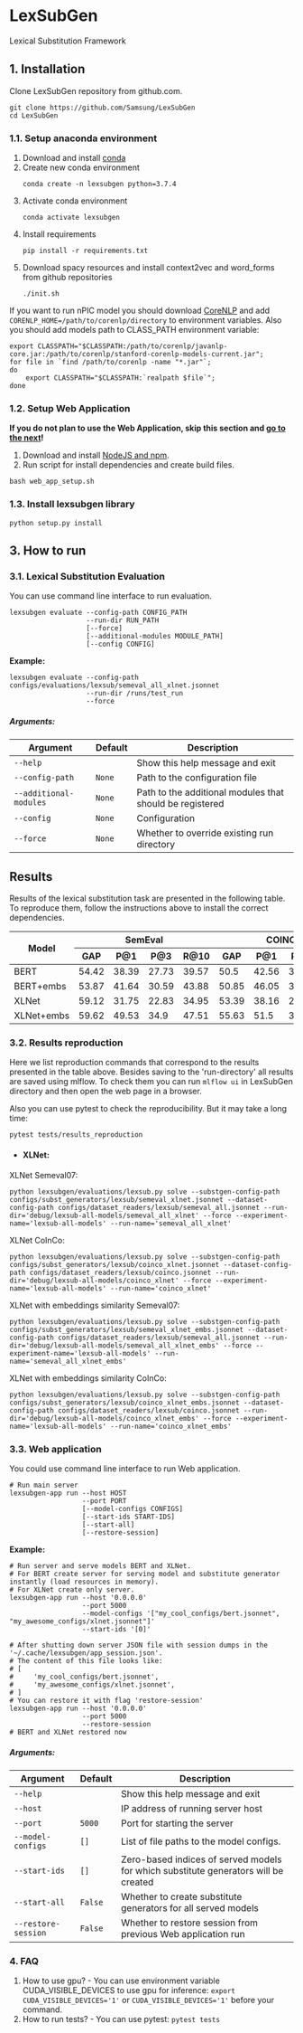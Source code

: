 # LexSubGen
Lexical Substitution Framework

## 1. Installation
Clone LexSubGen repository from github.com.
```shell script
git clone https://github.com/Samsung/LexSubGen
cd LexSubGen
```

### 1.1. Setup anaconda environment
1. Download and install [conda](https://conda.io/docs/user-guide/install/download.html)
2. Create new conda environment
    ```shell script
    conda create -n lexsubgen python=3.7.4
    ```
3. Activate conda environment
    ```shell script
    conda activate lexsubgen
    ```
4. Install requirements
    ```shell script
    pip install -r requirements.txt
    ```
5. Download spacy resources and install context2vec and word_forms from github repositories
    ```shell script
    ./init.sh
    ```
If you want to run nPIC model you should download [CoreNLP](https://stanfordnlp.github.io/CoreNLP/) and add
`CORENLP_HOME=/path/to/corenlp/directory` to environment variables. Also
you should add models path to CLASS_PATH environment variable:
```shell script
export CLASSPATH="$CLASSPATH:/path/to/corenlp/javanlp-core.jar:/path/to/corenlp/stanford-corenlp-models-current.jar";
for file in `find /path/to/corenlp -name "*.jar"`; 
do 
    export CLASSPATH="$CLASSPATH:`realpath $file`"; 
done
```

### 1.2. Setup Web Application
**If you do not plan to use the Web Application, skip this section and [go to the next](#13-install-lexsubgen-library)!**
1. Download and install [NodeJS and npm](https://www.npmjs.com/get-npm).
2. Run script for install dependencies and create build files.
```shell script
bash web_app_setup.sh
```

### 1.3. Install lexsubgen library
```shell script
python setup.py install
```

## 3. How to run
### 3.1. Lexical Substitution Evaluation
You can use command line interface to run evaluation.

```
lexsubgen evaluate --config-path CONFIG_PATH 
                   --run-dir RUN_PATH 
                   [--force] 
                   [--additional-modules MODULE_PATH] 
                   [--config CONFIG]
```
**Example:**
```
lexsubgen evaluate --config-path configs/evaluations/lexsub/semeval_all_xlnet.jsonnet
                   --run-dir /runs/test_run 
                   --force
```
##### Arguments:
|Argument        |Default |Description                                                   |
|----------------|--------|--------------------------------------------------------------|
|`--help`        |        |Show this help message and exit                               |
|`--config-path` |`None`  |Path to the configuration file                                |
|`--additional-modules`  |`None`|Path to the additional modules that should be registered|
|`--config`      |`None`  |Configuration                                                 |
|`--force`       |`None`  |Whether to override existing run directory                    |

## Results
Results of the lexical substitution task are presented in the following table. To reproduce them, follow the instructions above to install the correct dependencies. 

<table>
    <thead>
        <tr>
            <th rowspan=2><b>Model</b></th>
            <th colspan=4><b>SemEval</b></th>
            <th colspan=4><b>COINCO</b></th>
        </tr>
        <tr>
            <th>GAP</th>
            <th>P@1</th>
            <th>P@3</th>
            <th>R@10</th>
            <th>GAP</th>
            <th>P@1</th>
            <th>P@3</th>
            <th>R@10</th>
        </tr>
    </thead>
    <tbody>
        <tr>
            <td>BERT</td>
            <td>54.42</td>
            <td>38.39</td>
            <td>27.73</td>
            <td>39.57</td>
            <td>50.5</td>
            <td>42.56</td>
            <td>32.64</td>
            <td>28.73</td>
        </tr>
        <tr>
            <td>BERT+embs</td>
            <td>53.87</td>
            <td>41.64</td>
            <td>30.59</td>
            <td>43.88</td>
            <td>50.85</td>
            <td>46.05</td>
            <td>35.63</td>
            <td>31.67</td>
        </tr>
        <tr>
            <td>XLNet</td>
            <td>59.12</td>
            <td>31.75</td>
            <td>22.83</td>
            <td>34.95</td>
            <td>53.39</td>
            <td>38.16</td>
            <td>28.58</td>
            <td>26.47</td>
        </tr>
        <tr>
            <td>XLNet+embs</td>
            <td>59.62</td>
            <td>49.53</td>
            <td>34.9</td>
            <td>47.51</td>
            <td>55.63</td>
            <td>51.5</td>
            <td>39.92</td>
            <td>35.12</td>
        </tr>
    </tbody>
</table>


### 3.2. Results reproduction
Here we list reproduction commands that correspond
to the results presented in the table above. Besides saving to the 'run-directory' 
all results are saved using mlflow. To check them you can run ```mlflow ui``` in LexSubGen 
directory and then open the web page in a browser. 

Also you can use pytest to check the reproducibility. But it may take a long time:
```shell script
pytest tests/results_reproduction
```
* #### XLNet:
XLNet Semeval07: 
```shell script
python lexsubgen/evaluations/lexsub.py solve --substgen-config-path configs/subst_generators/lexsub/semeval_xlnet.jsonnet --dataset-config-path configs/dataset_readers/lexsub/semeval_all.jsonnet --run-dir='debug/lexsub-all-models/semeval_all_xlnet' --force --experiment-name='lexsub-all-models' --run-name='semeval_all_xlnet'
```

XLNet CoInCo: 
```shell script
python lexsubgen/evaluations/lexsub.py solve --substgen-config-path configs/subst_generators/lexsub/coinco_xlnet.jsonnet --dataset-config-path configs/dataset_readers/lexsub/coinco.jsonnet --run-dir='debug/lexsub-all-models/coinco_xlnet' --force --experiment-name='lexsub-all-models' --run-name='coinco_xlnet'
```

XLNet with embeddings similarity Semeval07:
```shell script
python lexsubgen/evaluations/lexsub.py solve --substgen-config-path configs/subst_generators/lexsub/semeval_xlnet_embs.jsonnet --dataset-config-path configs/dataset_readers/lexsub/semeval_all.jsonnet --run-dir='debug/lexsub-all-models/semeval_all_xlnet_embs' --force --experiment-name='lexsub-all-models' --run-name='semeval_all_xlnet_embs'
```

XLNet with embeddings similarity CoInCo:
```shell script
python lexsubgen/evaluations/lexsub.py solve --substgen-config-path configs/subst_generators/lexsub/coinco_xlnet_embs.jsonnet --dataset-config-path configs/dataset_readers/lexsub/coinco.jsonnet --run-dir='debug/lexsub-all-models/coinco_xlnet_embs' --force --experiment-name='lexsub-all-models' --run-name='coinco_xlnet_embs'
```

### 3.3. Web application
You could use command line interface to run Web application.
```shell script
# Run main server
lexsubgen-app run --host HOST 
                  --port PORT 
                  [--model-configs CONFIGS] 
                  [--start-ids START-IDS] 
                  [--start-all] 
                  [--restore-session]
``` 
**Example:**
```shell script
# Run server and serve models BERT and XLNet. 
# For BERT create server for serving model and substitute generator instantly (load resources in memory).
# For XLNet create only server.
lexsubgen-app run --host '0.0.0.0' 
                  --port 5000 
                  --model-configs '["my_cool_configs/bert.jsonnet", "my_awesome_configs/xlnet.jsonnet"]' 
                  --start-ids '[0]'

# After shutting down server JSON file with session dumps in the '~/.cache/lexsubgen/app_session.json'.
# The content of this file looks like:
# [
#     'my_cool_configs/bert.jsonnet',
#     'my_awesome_configs/xlnet.jsonnet',
# ]
# You can restore it with flag 'restore-session'
lexsubgen-app run --host '0.0.0.0' 
                  --port 5000 
                  --restore-session
# BERT and XLNet restored now
```
##### Arguments:
|Argument           |Default|Description                                                                                   |
|-------------------|-------|----------------------------------------------------------------------------------------------|
|`--help`           |       |Show this help message and exit                                                               |
|`--host`           |       |IP address of running server host                                                             |
|`--port`           |`5000` |Port for starting the server                                                                  |
|`--model-configs`  |`[]`   |List of file paths to the model configs.                                                      |
|`--start-ids`      |`[]`   |Zero-based indices of served models for which substitute generators will be created           |
|`--start-all`      |`False`|Whether to create substitute generators for all served models                                 |
|`--restore-session`|`False`|Whether to restore session from previous Web application run                                  |


### 4. FAQ
1. How to use gpu? - You can use environment variable CUDA_VISIBLE_DEVICES to use gpu for inference:
   ```export CUDA_VISIBLE_DEVICES='1'``` or ```CUDA_VISIBLE_DEVICES='1'``` before your command.
1. How to run tests? - You can use pytest: ```pytest tests```
